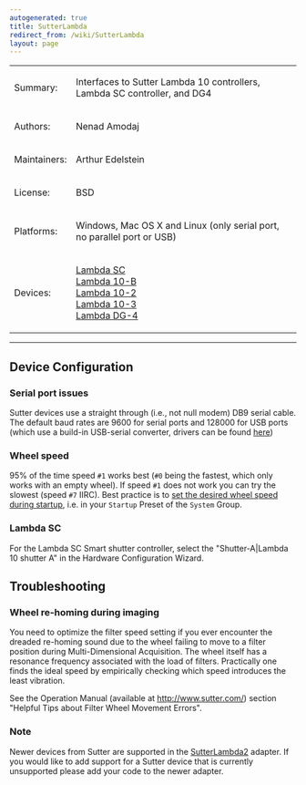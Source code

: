```yaml
---
autogenerated: true
title: SutterLambda
redirect_from: /wiki/SutterLambda
layout: page
---
```


<table>
<tr>
<td><p>Summary:</p></td>
<td><p>Interfaces to Sutter Lambda 10 controllers, Lambda SC controller, and DG4</p></td>
</tr>
<tr>
<td><p>Authors:</p></td>
<td><p>Nenad Amodaj</p></td>
</tr>
<tr>
<td><p>Maintainers:</p></td>
<td><p>Arthur Edelstein</p></td>
</tr>
<tr>
<td><p>License:</p></td>
<td><p>BSD</p></td>
</tr>
<tr>
<td><p>Platforms:</p></td>
<td><p>Windows, Mac OS X and Linux (only serial port, no parallel port or USB)</p></td>
</tr>
<tr>
<td><p>Devices:</p></td>
<td><p><a href="http://sutter.com/IMAGING/lambdasc.html">Lambda SC</a><br />
<a href="http://sutter.com/IMAGING/lambda10b.html">Lambda 10-B</a><br />
<a href="http://sutter.com/IMAGING/lambda102.html">Lambda 10-2</a><br />
<a href="http://sutter.com/IMAGING/lambda103.html">Lambda 10-3</a><br />
<a href="http://sutter.com/IMAGING/lambdadg4.html">Lambda DG-4</a></p></td>
</tr>
</table>

------------------------------------------------------------------------

## Device Configuration

### Serial port issues

Sutter devices use a straight through (i.e., not null modem) DB9 serial
cable. The default baud rates are 9600 for serial ports and 128000 for
USB ports (which use a build-in USB-serial converter, drivers can be
found [here](http://www.sutter.com/SOFTWARE/imaging.html))

### Wheel speed

95% of the time speed `#1` works best (`#0` being the fastest, which
only works with an empty wheel). If speed `#1` does not work you can try
the slowest (speed `#7` IIRC). Best practice is to [set the desired
wheel speed during
startup](Micro-Manager_Configuration_Guide#startup-presets "wikilink"),
i.e. in your `Startup` Preset of the `System` Group.

### Lambda SC

For the Lambda SC Smart shutter controller, select the
"Shutter-A\|Lambda 10 shutter A" in the Hardware Configuration Wizard.

## Troubleshooting

### Wheel re-homing during imaging

You need to optimize the filter speed setting if you ever encounter the
dreaded re-homing sound due to the wheel failing to move to a filter
position during Multi-Dimensional Acquisition. The wheel itself has a
resonance frequency associated with the load of filters. Practically one
finds the ideal speed by empirically checking which speed introduces the
least vibration.

See the Operation Manual (available at <http://www.sutter.com/>) section
"Helpful Tips about Filter Wheel Movement Errors".

### Note

Newer devices from Sutter are supported in the
[SutterLambda2](SutterLambda2 "wikilink") adapter. If you would like to
add support for a Sutter device that is currently unsupported please add
your code to the newer adapter.


